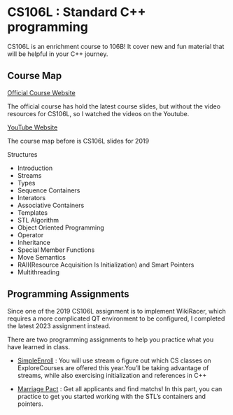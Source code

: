 # CS106L : Standard C++ programming

CS106L is an enrichment course to 106B! It cover new and fun material that will be helpful in your C++ journey.

## Course Map

[Official Course Website](http://web.stanford.edu/class/cs106l/)

The official course has hold the latest course slides, but without the video resources for CS106L, so I watched the videos on the Youtube.

[YouTube Website](https://www.youtube.com/channel/UCSqr6y-eaQT_qZJVUm_4QxQ/playlists)

The course map before is CS106L slides for 2019

Structures
- Introduction
- Streams
- Types
- Sequence Containers
- Interators
- Associative Containers
- Templates
- STL Algorithm
- Object Oriented Programming
- Operator
- Inheritance
- Special Member Functions
- Move Semantics
- RAII(Resource Acquisition Is Initialization) and Smart Pointers
- Multithreading

## Programming Assignments

Since one of the 2019 CS106L assignment is to implement WikiRacer, which requires a more complicated QT environment to be configured, I completed the latest 2023 assignment instead.

There are two programming assignments to help you practice what you have learned in class.

- [SimpleEnroll](http://web.stanford.edu/class/cs106l/assignments/Assignment1_SimpleEnroll.pdf) : You will use stream o figure out which CS classes on ExploreCourses are offered this year.You’ll be taking advantage of streams, while also exercising initialization and references in C++

- [Marriage Pact](http://web.stanford.edu/class/cs106l/assignments/Assignment2_MarriagePact.pdf) :  Get all applicants and find matchs! In this part, you can practice to get you started working with the STL’s containers and pointers.


